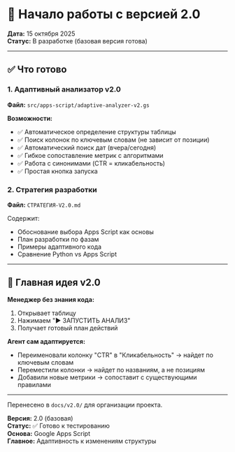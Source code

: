 # 🚀 Начало работы с версией 2.0

**Дата:** 15 октября 2025  
**Статус:** В разработке (базовая версия готова)

---

## ✅ Что готово

### 1. **Адаптивный анализатор v2.0**
**Файл:** `src/apps-script/adaptive-analyzer-v2.gs`

**Возможности:**
- ✅ Автоматическое определение структуры таблицы
- ✅ Поиск колонок по ключевым словам (не зависит от позиции)
- ✅ Автоматический поиск дат (вчера/сегодня)
- ✅ Гибкое сопоставление метрик с алгоритмами
- ✅ Работа с синонимами (CTR = кликабельность)
- ✅ Простая кнопка запуска

### 2. **Стратегия разработки**
**Файл:** `СТРАТЕГИЯ-V2.0.md`

Содержит:
- Обоснование выбора Apps Script как основы
- План разработки по фазам
- Примеры адаптивного кода
- Сравнение Python vs Apps Script

---

## 🎯 Главная идея v2.0

**Менеджер без знания кода:**
1. Открывает таблицу
2. Нажимаем "▶️ ЗАПУСТИТЬ АНАЛИЗ"
3. Получает готовый план действий

**Агент сам адаптируется:**
- Переименовали колонку "CTR" в "Кликабельность" → найдет по ключевым словам
- Переместили колонки → найдет по названиям, а не позициям
- Добавили новые метрики → сопоставит с существующими правилами

---

Перенесено в `docs/v2.0/` для организации проекта.

**Версия:** 2.0 (базовая)  
**Статус:** ✅ Готово к тестированию  
**Основа:** Google Apps Script  
**Главное:** Адаптивность к изменениям структуры

